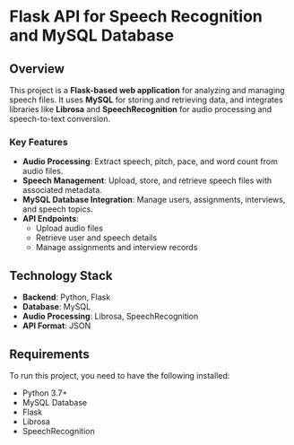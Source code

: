 # Flask API for Speech Recognition and MySQL Database

## Overview
This project is a **Flask-based web application** for analyzing and managing speech files. It uses **MySQL** for storing and retrieving data, and integrates libraries like **Librosa** and **SpeechRecognition** for audio processing and speech-to-text conversion.

### Key Features
- **Audio Processing**: Extract speech, pitch, pace, and word count from audio files.
- **Speech Management**: Upload, store, and retrieve speech files with associated metadata.
- **MySQL Database Integration**: Manage users, assignments, interviews, and speech topics.
- **API Endpoints**: 
  - Upload audio files
  - Retrieve user and speech details
  - Manage assignments and interview records

## Technology Stack
- **Backend**: Python, Flask
- **Database**: MySQL
- **Audio Processing**: Librosa, SpeechRecognition
- **API Format**: JSON

## Requirements

To run this project, you need to have the following installed:

- Python 3.7+
- MySQL Database
- Flask
- Librosa
- SpeechRecognition
